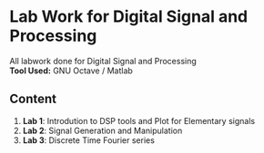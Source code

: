 # Lab Work for Digital Signal and Processing
All labwork done for Digital Signal and Processing  
**Tool Used:** GNU Octave / Matlab

## Content
1. **Lab 1**: Introdution to DSP tools and Plot for Elementary signals
2. **Lab 2**: Signal Generation and Manipulation
3. **Lab 3**: Discrete Time Fourier series